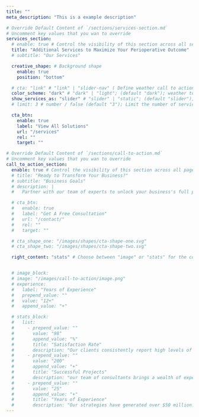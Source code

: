 ```yaml
---
title: ""
meta_description: "This is a example description"

# Override Default Content of `/sections/services-section.md`
# Uncomment key values that you wan to override
services_section:
  # enable: true # Control the visibility of this section across all services single
  title: "Additional Services to Maximize Your Perioperative Outcome"
  # subtitle: "Our Services"

  creative_shape: # Background shape
    enable: true
    position: "bottom"

  # cta: "link" # "link" | "slider-nav" ( Define weather call to action button should be slider control or a link )
  color_scheme: "dark" # "dark" | "light"; (default "dark"); weather to show services in light or dark color scheme
  show_services_as: "slider" # "slider" | "static"; (default "slider"); weather to show services as slider or static list
  # limit: 3 # number / false (default "3"); Limit the number of services to be displayed (Only work if show_services_as is static)

  cta_btn:
    enable: true
    label: "View All Solutions"
    url: "/services"
    rel: ""
    target: ""

# Override Default Content of `/sections/call-to-action.md`
# Uncomment key values that you wan to override
call_to_action_section:
  enable: true # Control the visibility of this section across all pages where it is used
  # title: "Ready to Transform Your Business?"
  # subtitle: "Business Goals"
  # description: |
  #   Partner with our team of experts to unlock your business's full potential. Schedule your free consultation and discover how we can help you.

  # cta_btn:
  #   enable: true
  #   label: "Get A Free Consultation"
  #   url: "/contact/"
  #   rel: ""
  #   target: ""

  # cta_shape_one: "/images/shapes/cta-shape-one.svg"
  # cta_shape_two: "/images/shapes/cta-shape-two.svg"

  right_content: "stats" # Choose between "image" or "stats" for the content of the right side of the section


  # image_block:
  # image: "/images/call-to-action/image.png"
  # experience:
  #   label: "Years of Experience"
  #   prepend_value: ""
  #   value: "12+"
  #   append_value: "+"

  # stats_block:
  #   list:
  #     - prepend_value: ""
  #       value: "98"
  #       append_value: "%"
  #       title: "Satisfaction Rate"
  #       description: "Our clients consistently report high levels of satisfaction"
  #     - prepend_value: ""
  #       value: "200"
  #       append_value: "+"
  #       title: "Successful Projects"
  #       description: "our team of consultants brings a wealth of expertise."
  #     - prepend_value: ""
  #       value: "25"
  #       append_value: "+"
  #       title: "Years of Experience"
  #       description: "Our strategies have generated over $50 million."
---
```

